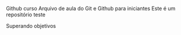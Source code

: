 

Github curso
Arquivo de aula do Git e Github para iniciantes
Este é um repositório teste

Superando objetivos 
